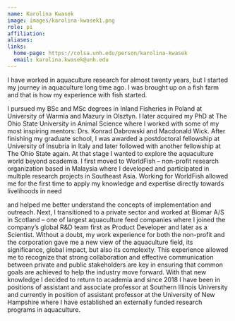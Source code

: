 ```yaml
---
name: Karolina Kwasek
image: images/karolina-kwasek1.png
role: pi
affiliation: 
aliases:
links:
  home-page: https://colsa.unh.edu/person/karolina-kwasek
  email: karolina.kwasek@unh.edu
---
```


I have worked in aquaculture research for almost twenty years, but I started my journey in aquaculture long time ago. I was brought up on a fish farm and that is how my experience with fish started.

I pursued my BSc and MSc degrees in Inland Fisheries in Poland at University of Warmia and Mazury in Olsztyn. I later acquired my PhD at The Ohio State University in Animal Science where I worked with some of my most inspiring mentors: Drs. Konrad Dabrowski and Macdonald Wick. After finishing my graduate school, I was awarded a postdoctoral fellowship at University of Insubria in Italy and later followed with another fellowship at The Ohio State again. At that stage I wanted to explore the aquaculture world beyond academia. I first moved to WorldFish – non-profit research organization based in Malaysia where I developed and participated in multiple research projects in Southeast Asia. Working for WorldFish allowed me for the first time to apply my knowledge and expertise directly towards livelihoods in need

and helped me better understand the concepts of implementation and outreach. Next, I transitioned to a private sector and worked at Biomar A/S in Scotland – one of largest aquaculture feed companies where I joined the company’s global R&D team first as Product Developer and later as a Scientist. Without a doubt, my work experience for both the non-profit and the corporation gave me a new view of the aquaculture field, its significance, global impact, but also its complexity. This experience allowed me to recognize that strong collaboration and effective communication between private and public stakeholders are key in ensuring that common goals are achieved to help the industry move forward. With that new knowledge I decided to return to academia and since 2018 I have been in positions of assistant and associate professor at Southern Illinois University and currently in position of assistant professor at the University of New Hampshire where I have established an externally funded research programs in aquaculture.
